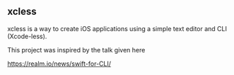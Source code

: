 xcless
---------

xcless is a way to create iOS applications using a simple text editor and CLI (Xcode-less). 

This project was inspired by the talk given here 

https://realm.io/news/swift-for-CLI/


